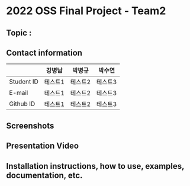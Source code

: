 # 2022 OSS Final Project - Team2

## Topic : 

## Contact information
||강병남|박병규|박수연|
|---|---|---|---|
|Student ID|테스트1|테스트2|테스트3|
|E-mail|테스트1|테스트2|테스트3|
|Github ID|테스트1|테스트2|테스트3|

## Screenshots

## Presentation Video

## Installation instructions, how to use, examples, documentation, etc.
